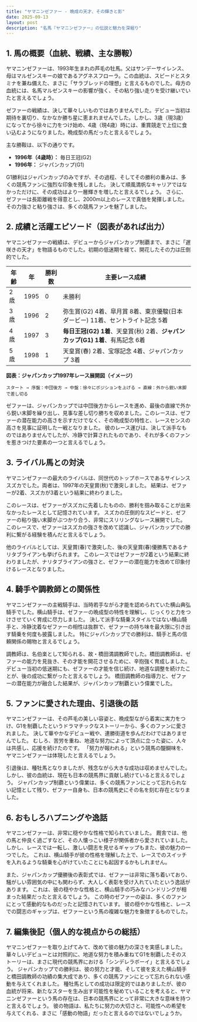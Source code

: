 ```yaml
---
title: "ヤマニンゼファー - 晩成の天才、その輝きと影"
date: 2025-09-13
layout: post
description: "名馬『ヤマニンゼファー』の伝説と魅力を深堀り"
---
```


## 1. 馬の概要（血統、戦績、主な勝鞍）

ヤマニンゼファーは、1993年生まれの芦毛の牡馬。父はサンデーサイレンス、母はマルゼンスキーの娘であるアグネスフローラ。この血統は、スピードとスタミナを兼ね備えた、まさに「サラブレッドの理想」と言えるものでした。母方の血統には、名馬マルゼンスキーの影響が強く、その粘り強い走りを受け継いでいたと言えるでしょう。  

ゼファーの戦績は、決して華々しいものではありませんでした。デビュー当初は期待を裏切り、なかなか勝ち星に恵まれませんでした。しかし、3歳（現3歳）になってから徐々に力をつけ始め、4歳（現4歳）時には、重賞競走で上位に食い込むようになりました。晩成型の馬だったと言えるでしょう。

主な勝鞍は、以下の通りです。

* **1996年（4歳時）：**  毎日王冠(G2)
* **1996年：**  ジャパンカップ(G1)


G1勝利はジャパンカップのみですが、その過程、そしてその勝利の重みは、多くの競馬ファンに強烈な印象を残しました。  決して順風満帆なキャリアではなかっただけに、その成功はより一層輝きを増したと言えるでしょう。  さらに、ゼファーは長距離戦を得意とし、2000m以上のレースで真価を発揮しました。その力強さと粘り強さは、多くの競馬ファンを魅了しました。


## 2. 成績と活躍エピソード（図表があれば出力）

ヤマニンゼファーの戦績は、デビューからジャパンカップ制覇まで、まさに「遅咲きの天才」を物語るものでした。初期の低迷期を経て、開花したその力は圧倒的でした。

| 年齢 | 年   | 勝利数 | 主要レース成績                                                                      |
|-----|-----|-------|-----------------------------------------------------------------------------------|
| 2歳 | 1995 | 0     | 未勝利                                                                          |
| 3歳 | 1996 | 2     | 弥生賞(G2) 4着、皐月賞 8着、東京優駿(日本ダービー) 11着、セントライト記念 5着     |
| 4歳 | 1997 | 3     | **毎日王冠(G2) 1着**、天皇賞(秋) 2着、**ジャパンカップ(G1) 1着**、有馬記念 6着 |
| 5歳 | 1998 | 1     |  天皇賞(春) 2着、宝塚記念 4着、ジャパンカップ 3着                               |


**図表：ジャパンカップ1997年レース展開図（イメージ）**

```
スタート → 序盤：中団後方 → 中盤：徐々にポジションを上げる → 直線：外から鋭い末脚で差し切る
```

ゼファーは、ジャパンカップでは中団後方からレースを進め、最後の直線で外から鋭い末脚を繰り出し、見事な差し切り勝ちを収めました。このレースは、ゼファーの潜在能力の高さを示すだけでなく、その晩成型の特性と、レースセンスの高さを見事に証明した一戦となりました。  彼のレース運びは、決して派手なものではありませんでしたが、冷静で計算されたものであり、それが多くのファンを惹きつけた要素の一つと言えるでしょう。


## 3. ライバル馬との対決

ヤマニンゼファーの最大のライバルは、同世代のトップホースであるサイレンススズカでした。両者は、1997年の天皇賞(秋)で激突しました。  結果は、ゼファーが2着、スズカが3着という結果に終わりました。

このレースは、ゼファーがスズカに先着したものの、勝利を掴み取ることが出来なかったレースとして記憶されています。  スズカの圧倒的なスピードと、ゼファーの粘り強い末脚がぶつかり合う、非常にスリリングなレース展開でした。  このレースで、ゼファーはスズカの強さを改めて認識し、ジャパンカップでの勝利に繋がる経験を積んだと言えるでしょう。

他のライバルとしては、天皇賞(春)で激突した、後の天皇賞(春)優勝馬であるナリタブライアンも挙げられます。  このレースではゼファーが2着という結果に終わりましたが、ナリタブライアンの強さと、ゼファーの潜在能力を改めて印象付けるレースとなりました。


## 4. 騎手や調教師との関係性

ヤマニンゼファーの主戦騎手は、当時若手ながら才能を認められていた横山典弘騎手でした。横山騎手は、ゼファーの晩成型の特性を理解し、じっくりと力をつけさせていく育成に尽力しました。  決して派手な騎乗スタイルではない横山騎手と、冷静沈着なゼファーの相性は抜群で、ゼファーの持ち味を最大限に引き出す騎乗を何度も披露しました。  特にジャパンカップでの勝利は、騎手と馬の信頼関係の賜物と言えるでしょう。

調教師は、名伯楽として知られる、故・橋田満調教師でした。橋田調教師は、ゼファーの能力を見抜き、その才能を開花させるために、辛抱強く育成しました。  デビュー当初の低迷期にも、ゼファーの才能を信じ続け、地道な調整を続けたことが、後の成功に繋がったと言えるでしょう。  橋田調教師の指導力と、ゼファーの潜在能力が融合した結果が、ジャパンカップ制覇という偉業でした。


## 5. ファンに愛された理由、引退後の話

ヤマニンゼファーは、その芦毛の美しい容姿と、晩成型ながら着実に実力をつけ、G1を制覇したというドラマチックなストーリーから、多くのファンに愛されました。  決して華やかなデビュー戦や、連勝街道を歩んだわけではありませんでした。  むしろ、苦労を重ね、地道な努力によって頂点に立った姿に、人々は共感し、応援を続けたのです。  「努力が報われる」という競馬の醍醐味を、ヤマニンゼファーは体現したと言えるでしょう。

引退後は、種牡馬となりましたが、残念ながら大きな成功は収めませんでした。  しかし、彼の血統は、現在も日本の競馬界に貢献し続けていると言えるでしょう。  ジャパンカップ制覇という偉業は、多くの競馬ファンにとって忘れられない記憶として残り、ゼファー自身も、日本の競馬史にその名を刻む存在となりました。


## 6. おもしろハプニングや逸話

ヤマニンゼファーは、非常に穏やかな性格で知られていました。  厩舎では、他の馬と仲良く過ごすなど、その人懐っこい様子が関係者から愛されていました。  しかし、レースでは一転し、激しい闘志を見せるギャップもまた、彼の魅力の一つでした。  これは、横山騎手が彼の性格を理解した上で、レースでのスイッチを入れるような騎乗を心がけていたことにも起因するかもしれません。

また、ジャパンカップ優勝後の表彰式では、ゼファーは非常に落ち着いており、騒がしい雰囲気の中にも関わらず、大人しく表彰を受け入れていたという逸話があります。  これは、彼の穏やかな性格と、横山騎手の巧みなハンドリングが相まった結果だったと言えるでしょう。  この時のゼファーの姿は、多くのファンにとって感動的なものだったと記憶されています。  彼の穏やかな性格と、レースでの闘志のギャップは、ゼファーという馬の複雑な魅力を象徴するものでした。


## 7. 編集後記（個人的な視点からの総括）

ヤマニンゼファーを取り上げてみて、改めて彼の魅力の深さを実感しました。  華々しいデビューとは対照的に、地道な努力を積み重ねてG1を制覇したそのストーリーは、まさに現代の競馬界における「シンデレラボーイ」と言えるでしょう。  ジャパンカップでの勝利は、彼の努力と才能、そして彼を支えた横山騎手と橋田調教師の功績の集大成であり、多くの競馬ファンにとって忘れられない感動を与えてくれました。  種牡馬としての成功は限定的ではありましたが、彼の血統が将来、新たなスターを生み出す可能性を秘めていることを考えると、ヤマニンゼファーという馬の存在は、日本の競馬界にとって非常に大きな意味を持つと言えるでしょう。  彼の物語は、私たちに努力の大切さと、可能性への希望を与えてくれる、まさに「感動の物語」だったと言えるのではないでしょうか。
